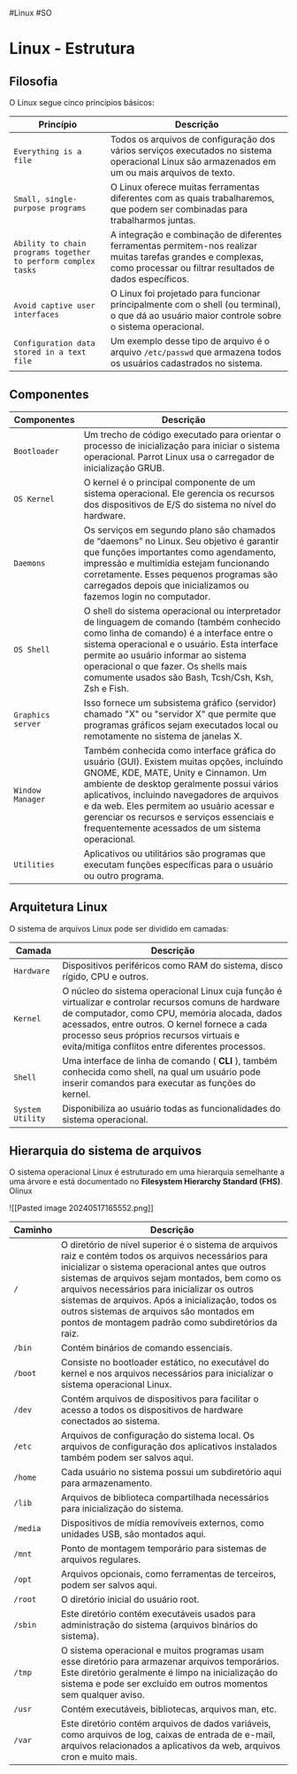 #Linux #SO 
# Linux - Estrutura

## Filosofia

O Linux segue cinco princípios básicos:

| **Princípio**                                                 | **Descrição**                                                                                                                                                            |
| ------------------------------------------------------------- | ------------------------------------------------------------------------------------------------------------------------------------------------------------------------ |
| `Everything is a file`                                        | Todos os arquivos de configuração dos vários serviços executados no sistema operacional Linux são armazenados em um ou mais arquivos de texto.                           |
| `Small, single-purpose programs`                              | O Linux oferece muitas ferramentas diferentes com as quais trabalharemos, que podem ser combinadas para trabalharmos juntas.                                             |
| `Ability to chain programs together to perform complex tasks` | A integração e combinação de diferentes ferramentas permitem-nos realizar muitas tarefas grandes e complexas, como processar ou filtrar resultados de dados específicos. |
| `Avoid captive user interfaces`                               | O Linux foi projetado para funcionar principalmente com o shell (ou terminal), o que dá ao usuário maior controle sobre o sistema operacional.                           |
| `Configuration data stored in a text file`                    | Um exemplo desse tipo de arquivo é o arquivo `/etc/passwd` que armazena todos os usuários cadastrados no sistema.                                                        |

## Componentes

| **Componentes**   | **Descrição**                                                                                                                                                                                                                                                                                                                                                                  |
| ----------------- | ------------------------------------------------------------------------------------------------------------------------------------------------------------------------------------------------------------------------------------------------------------------------------------------------------------------------------------------------------------------------------ |
| `Bootloader`      | Um trecho de código executado para orientar o processo de inicialização para iniciar o sistema operacional. Parrot Linux usa o carregador de inicialização GRUB.                                                                                                                                                                                                               |
| `OS Kernel`       | O kernel é o principal componente de um sistema operacional. Ele gerencia os recursos dos dispositivos de E/S do sistema no nível do hardware.                                                                                                                                                                                                                                 |
| `Daemons`         | Os serviços em segundo plano são chamados de “daemons” no Linux. Seu objetivo é garantir que funções importantes como agendamento, impressão e multimídia estejam funcionando corretamente. Esses pequenos programas são carregados depois que inicializamos ou fazemos login no computador.                                                                                   |
| `OS Shell`        | O shell do sistema operacional ou interpretador de linguagem de comando (também conhecido como linha de comando) é a interface entre o sistema operacional e o usuário. Esta interface permite ao usuário informar ao sistema operacional o que fazer. Os shells mais comumente usados ​​são Bash, Tcsh/Csh, Ksh, Zsh e Fish.                                                  |
| `Graphics server` | Isso fornece um subsistema gráfico (servidor) chamado "X" ou "servidor X" que permite que programas gráficos sejam executados local ou remotamente no sistema de janelas X.                                                                                                                                                                                                    |
| `Window Manager`  | Também conhecida como interface gráfica do usuário (GUI). Existem muitas opções, incluindo GNOME, KDE, MATE, Unity e Cinnamon. Um ambiente de desktop geralmente possui vários aplicativos, incluindo navegadores de arquivos e da web. Eles permitem ao usuário acessar e gerenciar os recursos e serviços essenciais e frequentemente acessados ​​de um sistema operacional. |
| `Utilities`       | Aplicativos ou utilitários são programas que executam funções específicas para o usuário ou outro programa.                                                                                                                                                                                                                                                                    |

## Arquitetura Linux

O sistema de arquivos Linux pode ser dividido em camadas:

| **Camada**       | **Descrição**                                                                                                                                                                                                                                                                                          |
| ---------------- | ------------------------------------------------------------------------------------------------------------------------------------------------------------------------------------------------------------------------------------------------------------------------------------------------------ |
| `Hardware`       | Dispositivos periféricos como RAM do sistema, disco rígido, CPU e outros.                                                                                                                                                                                                                              |
| `Kernel`         | O núcleo do sistema operacional Linux cuja função é virtualizar e controlar recursos comuns de hardware de computador, como CPU, memória alocada, dados acessados, entre outros. O kernel fornece a cada processo seus próprios recursos virtuais e evita/mitiga conflitos entre diferentes processos. |
| `Shell`          | Uma interface de linha de comando ( **CLI** ), também conhecida como shell, na qual um usuário pode inserir comandos para executar as funções do kernel.                                                                                                                                               |
| `System Utility` | Disponibiliza ao usuário todas as funcionalidades do sistema operacional.                                                                                                                                                                                                                              |

## Hierarquia do sistema de arquivos

O sistema operacional Linux é estruturado em uma hierarquia semelhante a uma árvore e está documentado no **Filesystem Hierarchy Standard (FHS)**. Olinux

![[Pasted image 20240517165552.png]]

| **Caminho** | **Descrição**                                                                                                                                                                                                                                                                                                                                                                                                     |
| ----------- | ----------------------------------------------------------------------------------------------------------------------------------------------------------------------------------------------------------------------------------------------------------------------------------------------------------------------------------------------------------------------------------------------------------------- |
| `/`         | O diretório de nível superior é o sistema de arquivos raiz e contém todos os arquivos necessários para inicializar o sistema operacional antes que outros sistemas de arquivos sejam montados, bem como os arquivos necessários para inicializar os outros sistemas de arquivos. Após a inicialização, todos os outros sistemas de arquivos são montados em pontos de montagem padrão como subdiretórios da raiz. |
| `/bin`      | Contém binários de comando essenciais.                                                                                                                                                                                                                                                                                                                                                                            |
| `/boot`     | Consiste no bootloader estático, no executável do kernel e nos arquivos necessários para inicializar o sistema operacional Linux.                                                                                                                                                                                                                                                                                 |
| `/dev`      | Contém arquivos de dispositivos para facilitar o acesso a todos os dispositivos de hardware conectados ao sistema.                                                                                                                                                                                                                                                                                                |
| `/etc`      | Arquivos de configuração do sistema local. Os arquivos de configuração dos aplicativos instalados também podem ser salvos aqui.                                                                                                                                                                                                                                                                                   |
| `/home`     | Cada usuário no sistema possui um subdiretório aqui para armazenamento.                                                                                                                                                                                                                                                                                                                                           |
| `/lib`      | Arquivos de biblioteca compartilhada necessários para inicialização do sistema.                                                                                                                                                                                                                                                                                                                                   |
| `/media`    | Dispositivos de mídia removíveis externos, como unidades USB, são montados aqui.                                                                                                                                                                                                                                                                                                                                  |
| `/mnt`      | Ponto de montagem temporário para sistemas de arquivos regulares.                                                                                                                                                                                                                                                                                                                                                 |
| `/opt`      | Arquivos opcionais, como ferramentas de terceiros, podem ser salvos aqui.                                                                                                                                                                                                                                                                                                                                         |
| `/root`     | O diretório inicial do usuário root.                                                                                                                                                                                                                                                                                                                                                                              |
| `/sbin`     | Este diretório contém executáveis ​​usados ​​para administração do sistema (arquivos binários do sistema).                                                                                                                                                                                                                                                                                                        |
| `/tmp`      | O sistema operacional e muitos programas usam esse diretório para armazenar arquivos temporários. Este diretório geralmente é limpo na inicialização do sistema e pode ser excluído em outros momentos sem qualquer aviso.                                                                                                                                                                                        |
| `/usr`      | Contém executáveis, bibliotecas, arquivos man, etc.                                                                                                                                                                                                                                                                                                                                                               |
| `/var`      | Este diretório contém arquivos de dados variáveis, como arquivos de log, caixas de entrada de e-mail, arquivos relacionados a aplicativos da web, arquivos cron e muito mais.                                                                                                                                                                                                                                     |



















